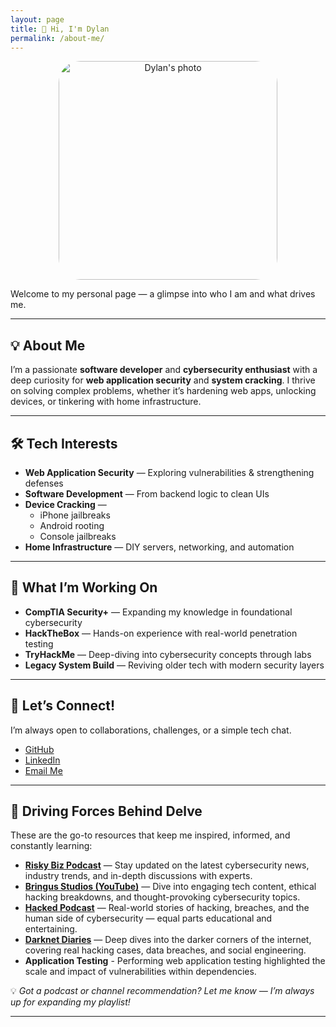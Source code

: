 ```yaml
---
layout: page
title: 👋 Hi, I'm Dylan
permalink: /about-me/
---
```


<div style="text-align: center; margin: 10px">
  <img src="{{ '/assets/images/me.jpg' | relative_url }}" alt="Dylan's photo" style="width: 350px; border-radius: 10%;" />
</div>

Welcome to my personal page — a glimpse into who I am and what drives me.

---

## 💡 **About Me**

I’m a passionate **software developer** and **cybersecurity enthusiast** with a deep curiosity for **web application security** and **system cracking**. I thrive on solving complex problems, whether it’s hardening web apps, unlocking devices, or tinkering with home infrastructure.

---

## 🛠️ **Tech Interests**

- **Web Application Security** — Exploring vulnerabilities & strengthening defenses  
- **Software Development** — From backend logic to clean UIs  
- **Device Cracking** —  
  - iPhone jailbreaks  
  - Android rooting  
  - Console jailbreaks  
- **Home Infrastructure** — DIY servers, networking, and automation  

---

## 🚀 **What I’m Working On**

- **CompTIA Security+** — Expanding my knowledge in foundational cybersecurity  
- **HackTheBox** — Hands-on experience with real-world penetration testing  
- **TryHackMe** — Deep-diving into cybersecurity concepts through labs  
- **Legacy System Build** — Reviving older tech with modern security layers  

---

## 🎯 **Let’s Connect!**

I’m always open to collaborations, challenges, or a simple tech chat.  

- [GitHub](https://github.com/DylBP)  
- [LinkedIn](https://linkedin.com/in/dylanebp)  
- [Email Me](mailto:20099082@mail.wit.ie)  

---

## 🤖 **Driving Forces Behind Delve**

These are the go-to resources that keep me inspired, informed, and constantly learning:

- [**Risky Biz Podcast**](https://risky.biz) — Stay updated on the latest cybersecurity news, industry trends, and in-depth discussions with experts.  
- [**Bringus Studios (YouTube)**](https://www.youtube.com/@BringusStudios) — Dive into engaging tech content, ethical hacking breakdowns, and thought-provoking cybersecurity topics.  
- [**Hacked Podcast**](https://www.hackedpodcast.com) — Real-world stories of hacking, breaches, and the human side of cybersecurity — equal parts educational and entertaining.  
- [**Darknet Diaries**](https://darknetdiaries.com) — Deep dives into the darker corners of the internet, covering real hacking cases, data breaches, and social engineering.
- **Application Testing** - Performing web application testing highlighted the scale and impact of vulnerabilities within dependencies.

💡 *Got a podcast or channel recommendation? Let me know — I’m always up for expanding my playlist!*

---
